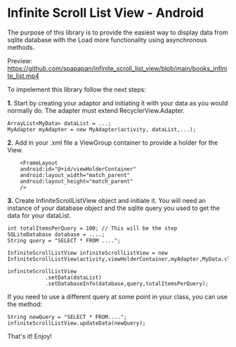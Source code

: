 # Infinite Scroll List View - Android

The purpose of this library is to provide the easiest way to display data from sqlite database with the Load more functionality using asynchronous methods.  

Preview: https://github.com/spapapan/infinite_scroll_list_view/blob/main/books_infinite_list.mp4


To impelement this library follow the next steps:

<b>1.</b> Start by creating your adaptor and initiating it with your data as you would normally do. The adapter must extend RecyclerView.Adapter.

    ArrayList<MyData> dataList = ...;
    MyAdapter myAdapter = new MyAdapter(activity, dataList,...);

<b>2.</b> Add in your .xml file a ViewGroup container to provide a holder for the View.

        <FrameLayout
        android:id="@+id/viewHolderContainer" 
        android:layout_width="match_parent"
        android:layout_height="match_parent"
        />
 

<b>3.</b> Create InfiniteScrollListView object and initiate it. You will need an instance of your database object and the sqlite query you used to get the data for your dataList.

    int totalItemsPerQuery = 100; // This will be the step 
    SQLiteDatabase database = ....;
    String query = "SELECT * FROM ....";

    InfiniteScrollListView infiniteScrollListView = new InfiniteScrollListView(activity,viewHolderContainer,myAdapter,MyData.class);
    
    infiniteScrollListView
                .setData(dataList)
                .setDatabaseInfo(database,query,totalItemsPerQuery);


If you need to use a different query at some point in your class, you can use the method:
  
    String newQuery = "SELECT * FROM....";
    infiniteScrollListView.updateData(newQuery);

That's it! Enjoy!
